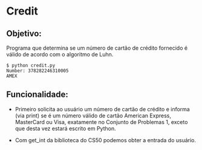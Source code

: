 # Credit

## Objetivo:

Programa que determina se um número de cartão de crédito fornecido é válido de acordo com o algoritmo de Luhn.

	$ python credit.py
	Number: 378282246310005
	AMEX

## Funcionalidade:

 * Primeiro solicita ao usuário um número de cartão de crédito e informa (via print) se é um número válido de cartão American Express, MasterCard ou Visa, exatamente no Conjunto de Problemas 1, exceto que desta vez estará escrito em Python.

 * Com get_int da biblioteca do CS50 podemos obter a entrada do usuário.